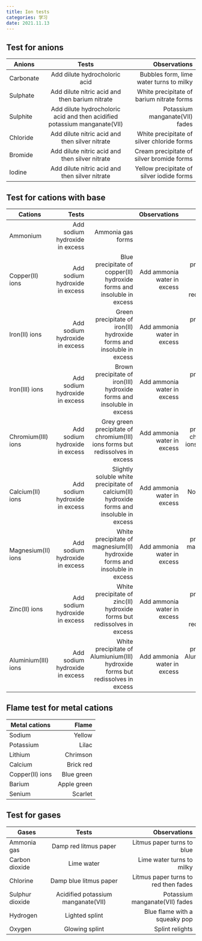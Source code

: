```yaml
---
title: Ion tests
categories: 学习
date: 2021.11.13
---
```


## Test for anions
|Anions|Tests|Observations|
|---|:--:|---:|
|Carbonate|Add dilute hydrocholoric acid|Bubbles form, lime water turns to milky|
|Sulphate|Add dilute nitric acid and then barium nitrate|White precipitate of barium nitrate forms|
|Sulphite|Add dilute hydrocholoric acid and then acidified potassium manganate(VII)|Potassium manganate(VII) fades|
|Chloride|Add dilute nitric acid and then silver nitrate|White precipitate of silver chloride forms|
|Bromide|Add dilute nitric acid and then silver nitrate|Cream precipitate of silver bromide forms|
|Iodine|Add dilute nitric acid and then silver nitrate|Yellow precipitate of silver iodide forms|

## Test for cations with base
|Cations|Tests||Observations||
|---|--:|--:|--:|---:|
|Ammonium|Add sodium hydroxide in excess|Ammonia gas forms|||
|Copper(II) ions|Add sodium hydroxide in excess|Blue precipitate of copper(II) hydroxide forms and insoluble in excess|Add ammonia water in excess|Blue precipitate of copper(II) hydroxide forms but redissolves in excess|
|Iron(II) ions|Add sodium hydroxide in excess|Green precipitate of iron(II) hydroxide forms and insoluble in excess|Add ammonia water in excess|Green precipitate of iron(II) hydroxide forms and insoluble in excess|
|Iron(III) ions|Add sodium hydroxide in excess|Brown precipitate of iron(III) hydroxide forms and insoluble in excess|Add ammonia water in excess|Brown precipitate of iron(III) hydroxide forms and insoluble in excess|
|Chromium(III) ions|Add sodium hydroxide in excess|Grey green precipitate of chromium(III) ions forms but redissolves in excess|Add ammonia water in excess|Grey green precipitate of chromium(III) ions forms and insoluble in excess|
|Calcium(II) ions|Add sodium hydroxide in excess|Slightly soluble white precipitate of calcium(II) hydroxide forms and insoluble in excess|Add ammonia water in excess|No precipitate forms|
|Magnesium(II) ions|Add sodium hydroxide in excess|White precipitate of magnesium(II) hydroxide forms and insoluble in excess|Add ammonia water in excess|White precipitate of magnesium(II) hydroxide forms and insoluble in excess|
|Zinc(II) ions|Add sodium hydroxide in excess|White precipitate of zinc(II) hydroxide forms but redissolves in excess|Add ammonia water in excess|White precipitate of zinc(II) hydroxide forms but redissolves in excess|
|Aluminium(III) ions|Add sodium hydroxide in excess|White precipitate of Alumiunium(III) hydroxide forms but redissolves in excess|Add ammonia water in excess|White precipitate of Alumiunium(III) hydroxide forms and insoluble in excess|

## Flame test for metal cations
|Metal cations|Flame|
|---|---:|
|Sodium|Yellow|
|Potassium|Lilac|
|Lithium|Chrimson|
|Calcium|Brick red|
|Copper(II) ions|Blue green|
|Barium|Apple green|
|Senium|Scarlet|

## Test for gases
|Gases|Tests|Observations|
|---|:--:|---:|
|Ammonia gas|Damp red litmus paper|Litmus paper turns to blue|
|Carbon dioxide|Lime water|Lime water turns to milky|
|Chlorine|Damp blue litmus paper|Litmus paper turns to red then fades|
|Sulphur dioxide|Acidified potassium manganate(VII)|Potassium manganate(VII) fades|
|Hydrogen|Lighted splint|Blue flame with a squeaky pop|
|Oxygen|Glowing splint|Splint relights|
